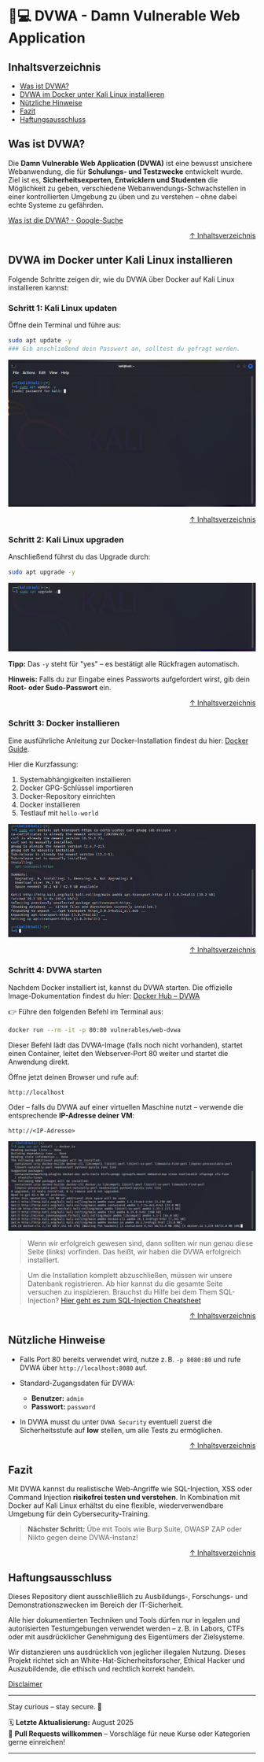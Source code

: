 # 🐞💻 DVWA - Damn Vulnerable Web Application 

## Inhaltsverzeichnis
- [Was ist DVWA?](#was-ist-dvwa)
- [DVWA im Docker unter Kali Linux installieren](#dvwa-im-docker-unter-kali-linux-installieren)
- [Nützliche Hinweise](#nützliche-hinweise)
- [Fazit](#fazit)
- [Haftungsausschluss](#haftungsausschluss)

## Was ist DVWA? 

Die **Damn Vulnerable Web Application (DVWA)** ist eine bewusst unsichere Webanwendung, die für **Schulungs- und Testzwecke** entwickelt wurde. Ziel ist es, **Sicherheitsexperten, Entwicklern und Studenten** die Möglichkeit zu geben, verschiedene Webanwendungs-Schwachstellen in einer kontrollierten Umgebung zu üben und zu verstehen – ohne dabei echte Systeme zu gefährden.

[Was ist die DVWA? - Google-Suche](https://www.google.com/search?q=was+ist+die+dvwa&client=firefox-b-d&sca_esv=45ade08aecea71dd&sxsrf=AE3TifNZWbMyTSVuoLgFF1l0m5ggqQv_Ew%3A1753627769172&ei=eTyGaNOZCt3d7_UP4e2IoQs)



<div align=right>

[↑ Inhaltsverzeichnis](#inhaltsverzeichnis)

</div>

## DVWA im Docker unter Kali Linux installieren 

Folgende Schritte zeigen dir, wie du DVWA über Docker auf Kali Linux installieren kannst:

### Schritt 1: Kali Linux updaten

Öffne dein Terminal und führe aus:

```bash
sudo apt update -y
### Gib anschließend dein Passwort an, solltest du gefragt werden.
```

![Schritt 1: Update Kali Linux](/09-practice-labs/ressources/pictures/step1UpdateKali.png)

<div align=right>

[↑ Inhaltsverzeichnis](#inhaltsverzeichnis)

</div>

### Schritt 2: Kali Linux upgraden

Anschließend führst du das Upgrade durch:

```bash
sudo apt upgrade -y
```

![Schritt 2: Upgrade Kali Linux](/09-practice-labs/ressources/pictures/step2UpgradeKali.png)

**Tipp:** Das `-y` steht für "yes" – es bestätigt alle Rückfragen automatisch.

**Hinweis:** Falls du zur Eingabe eines Passworts aufgefordert wirst, gib dein **Root- oder Sudo-Passwort** ein.

<div align=right>

[↑ Inhaltsverzeichnis](#inhaltsverzeichnis)

</div>

### Schritt 3: Docker installieren

Eine ausführliche Anleitung zur Docker-Installation findest du hier: [Docker Guide](/08-tools-cheatsheet/tools-install-guides/docker-install.md).

Hier die Kurzfassung:

1. Systemabhängigkeiten installieren
2. Docker GPG-Schlüssel importieren
3. Docker-Repository einrichten
4. Docker installieren 
5. Testlauf mit `hello-world` 

![Schritt 3: Abhängigkeiten installieren](/09-practice-labs/ressources/pictures/step3installDependencies.png)

<div align=right>

[↑ Inhaltsverzeichnis](#inhaltsverzeichnis)

</div>

### Schritt 4: DVWA starten

Nachdem Docker installiert ist, kannst du DVWA starten. Die offizielle Image-Dokumentation findest du hier:
[Docker Hub – DVWA](https://hub.docker.com/r/vulnerables/web-dvwa)

👉 Führe den folgenden Befehl im Terminal aus:

```bash
docker run --rm -it -p 80:80 vulnerables/web-dvwa
```

Dieser Befehl lädt das DVWA-Image (falls noch nicht vorhanden), startet einen Container, leitet den Webserver-Port 80 weiter und startet die Anwendung direkt.

Öffne jetzt deinen Browser und rufe auf:

```http
http://localhost
```

Oder – falls du DVWA auf einer virtuellen Maschine nutzt – verwende die entsprechende **IP-Adresse deiner VM**:

```http
http://<IP-Adresse>
```

![DVWA starten](/09-practice-labs/ressources/pictures/step4installDocker.png)

> Wenn wir erfolgreich gewesen sind, dann sollten wir nun genau diese Seite (links) vorfinden. Das heißt, wir haben die DVWA erfolgreich installiert.

> Um die Installation komplett abzuschließen, müssen wir unsere Datenbank registrieren. Ab hier kannst du die gesamte Seite versuchen zu inspizieren. Brauchst du Hilfe bei dem Them SQL-Injection? [Hier geht es zum SQL-Injection Cheatsheet](/03-web-security/injektionen/sql-injection-cheatsheet.md)



<div align=right>

[↑ Inhaltsverzeichnis](#inhaltsverzeichnis)

</div>


## Nützliche Hinweise

* Falls Port 80 bereits verwendet wird, nutze z. B. `-p 8080:80` und rufe DVWA über `http://localhost:8080` auf.
* Standard-Zugangsdaten für DVWA:

  * **Benutzer:** `admin`
  * **Passwort:** `password`
* In DVWA musst du unter `DVWA Security` eventuell zuerst die Sicherheitsstufe auf **low** stellen, um alle Tests zu ermöglichen.



<div align=right>

[↑ Inhaltsverzeichnis](#inhaltsverzeichnis)

</div>

## Fazit

Mit DVWA kannst du realistische Web-Angriffe wie SQL-Injection, XSS oder Command Injection **risikofrei testen und verstehen**. In Kombination mit Docker auf Kali Linux erhältst du eine flexible, wiederverwendbare Umgebung für dein Cybersecurity-Training. 

> **Nächster Schritt:** Übe mit Tools wie Burp Suite, OWASP ZAP oder Nikto gegen deine DVWA-Instanz!



<div align=right>

[↑ Inhaltsverzeichnis](#inhaltsverzeichnis)

</div>


## Haftungsausschluss

Dieses Repository dient ausschließlich zu Ausbildungs-, Forschungs- und Demonstrationszwecken im Bereich der IT-Sicherheit.

Alle hier dokumentierten Techniken und Tools dürfen nur in legalen und autorisierten Testumgebungen verwendet werden – z. B. in Labors, CTFs oder mit ausdrücklicher Genehmigung des Eigentümers der Zielsysteme.

Wir distanzieren uns ausdrücklich von jeglicher illegalen Nutzung.
Dieses Projekt richtet sich an White-Hat-Sicherheitsforscher, Ethical Hacker und Auszubildende, die ethisch und rechtlich korrekt handeln.

[Disclaimer](/00-disclaimer/disclaimer.md)

--- 

Stay curious – stay secure. 🔐

🗓️ **Letzte Aktualisierung:** August 2025  
🤝 **Pull Requests willkommen** – Vorschläge für neue Kurse oder Kategorien gerne einreichen!

---
